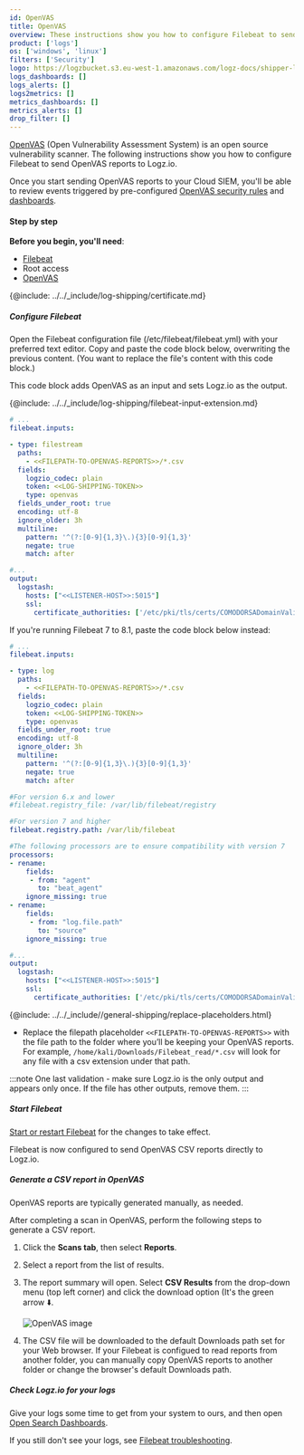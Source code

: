 ```yaml
---
id: OpenVAS
title: OpenVAS
overview: These instructions show you how to configure Filebeat to send OpenVAS reports to Logz.io.
product: ['logs']
os: ['windows', 'linux']
filters: ['Security']
logo: https://logzbucket.s3.eu-west-1.amazonaws.com/logz-docs/shipper-logos/greenbone_icon.png
logs_dashboards: []
logs_alerts: []
logs2metrics: []
metrics_dashboards: []
metrics_alerts: []
drop_filter: []
---
```



[OpenVAS](https://www.openvas.org/about.html) (Open Vulnerability Assessment System) is an open source vulnerability scanner. The following instructions show you how to configure Filebeat to send OpenVAS reports to Logz.io.

Once you start sending OpenVAS reports to your Cloud SIEM, you'll be able to review events triggered by pre-configured [OpenVAS security rules](https://app.logz.io/#/dashboard/security/rules/rule-definitions?from=0&sortBy=updatedAt&sortOrder=DESC&search=openvas) and [dashboards](https://app.logz.io/#/dashboard/security/research/dashboards?).

#### Step by step


**Before you begin, you'll need**:

* [Filebeat](https://www.elastic.co/guide/en/beats/filebeat/current/filebeat-installation.html)
* Root access
* [OpenVAS](https://www.openvas.org/about.html)

 

{@include: ../../_include/log-shipping/certificate.md}

##### Configure Filebeat

Open the Filebeat configuration file (/etc/filebeat/filebeat.yml) with your preferred text editor.
Copy and paste the code block below, overwriting the previous content. (You want to replace the file's content with this code block.)

This code block adds OpenVAS as an input and sets Logz.io as the output.

{@include: ../../_include/log-shipping/filebeat-input-extension.md}


```yaml
# ...
filebeat.inputs:

- type: filestream
  paths:
    - <<FILEPATH-TO-OPENVAS-REPORTS>>/*.csv
  fields:
    logzio_codec: plain
    token: <<LOG-SHIPPING-TOKEN>>
    type: openvas
  fields_under_root: true
  encoding: utf-8
  ignore_older: 3h
  multiline:
    pattern: '^(?:[0-9]{1,3}\.){3}[0-9]{1,3}'
    negate: true
    match: after

#...
output:
  logstash:
    hosts: ["<<LISTENER-HOST>>:5015"]
    ssl:
      certificate_authorities: ['/etc/pki/tls/certs/COMODORSADomainValidationSecureServerCA.crt']
```


If you're running Filebeat 7 to 8.1, paste the code block below instead:

```yaml
# ...
filebeat.inputs:

- type: log
  paths:
    - <<FILEPATH-TO-OPENVAS-REPORTS>>/*.csv
  fields:
    logzio_codec: plain
    token: <<LOG-SHIPPING-TOKEN>>
    type: openvas
  fields_under_root: true
  encoding: utf-8
  ignore_older: 3h
  multiline:
    pattern: '^(?:[0-9]{1,3}\.){3}[0-9]{1,3}'
    negate: true
    match: after

#For version 6.x and lower
#filebeat.registry_file: /var/lib/filebeat/registry

#For version 7 and higher
filebeat.registry.path: /var/lib/filebeat

#The following processors are to ensure compatibility with version 7
processors:
- rename:
    fields:
     - from: "agent"
       to: "beat_agent"
    ignore_missing: true
- rename:
    fields:
     - from: "log.file.path"
       to: "source"
    ignore_missing: true

#...
output:
  logstash:
    hosts: ["<<LISTENER-HOST>>:5015"]
    ssl:
      certificate_authorities: ['/etc/pki/tls/certs/COMODORSADomainValidationSecureServerCA.crt']
```



{@include: ../../_include//general-shipping/replace-placeholders.html}

* Replace the filepath placeholder `<<FILEPATH-TO-OPENVAS-REPORTS>>` with the file path to the folder where you’ll be keeping your OpenVAS reports. For example, `/home/kali/Downloads/Filebeat_read/*.csv` will look for any file with a csv extension under that path.



:::note
One last validation - make sure Logz.io is the only output and appears only once.
If the file has other outputs, remove them.
:::
 


##### Start Filebeat

[Start or restart Filebeat](https://www.elastic.co/guide/en/beats/filebeat/master/filebeat-starting.html) for the changes to take effect.
  
Filebeat is now configured to send OpenVAS CSV reports directly to Logz.io.

##### Generate a CSV report in OpenVAS

OpenVAS reports are typically generated manually, as needed.

After completing a scan in OpenVAS, perform the following steps to generate a CSV report.

1. Click the **Scans tab**, then select **Reports**.
2. Select a report from the list of results.
3. The report summary will open. Select **CSV Results** from the drop-down menu (top left corner) and click the download option (It's the green arrow ⬇️.

    ![OpenVAS image](https://dytvr9ot2sszz.cloudfront.net/logz-docs/security-analytics/openvas.png)

4. The CSV file will be downloaded to the default Downloads path set for your Web browser.    If your Filebeat is configued to read reports from another folder, you can manually copy OpenVAS reports to another folder or change the browser's default Downloads path.

##### Check Logz.io for your logs

Give your logs some time to get from your system to ours, and then open [Open Search Dashboards](https://app.logz.io/#/dashboard/osd).

If you still don't see your logs, see [Filebeat troubleshooting](https://docs.logz.io/shipping/log-sources/filebeat.html#troubleshooting).

  
